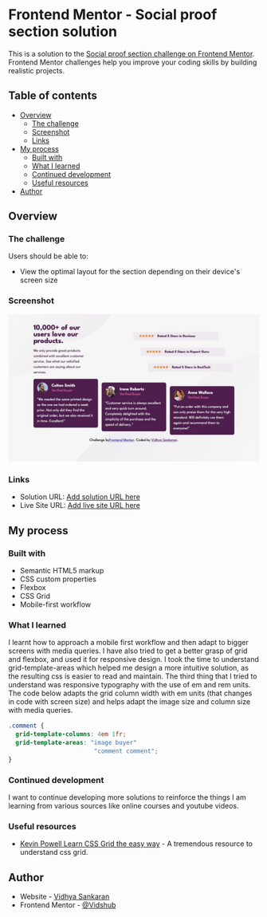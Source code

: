# Frontend Mentor - Social proof section solution

This is a solution to the [Social proof section challenge on Frontend Mentor](https://www.frontendmentor.io/challenges/social-proof-section-6e0qTv_bA). Frontend Mentor challenges help you improve your coding skills by building realistic projects. 

## Table of contents

- [Overview](#overview)
  - [The challenge](#the-challenge)
  - [Screenshot](#screenshot)
  - [Links](#links)
- [My process](#my-process)
  - [Built with](#built-with)
  - [What I learned](#what-i-learned)
  - [Continued development](#continued-development)
  - [Useful resources](#useful-resources)
- [Author](#author)

## Overview

### The challenge

Users should be able to:

- View the optimal layout for the section depending on their device's screen size

### Screenshot

![](./images/screenshot.jpeg)


### Links

- Solution URL: [Add solution URL here](https://your-solution-url.com)
- Live Site URL: [Add live site URL here](https://your-live-site-url.com)

## My process

### Built with

- Semantic HTML5 markup
- CSS custom properties
- Flexbox
- CSS Grid
- Mobile-first workflow


### What I learned

I learnt how to approach a mobile first workflow and then adapt to bigger screens with media queries. 
I have also tried to get a better grasp of grid and flexbox, and used it for responsive design. I took the time to understand grid-template-areas which helped me design a more intuitive solution, as the resulting css is easier to read and maintain. 
The third thing that I tried to understand was responsive typography with the use of em and rem units.
The code below adapts the grid column width with em units (that changes in code with screen size) and helps adapt the image size and column size with media queries.

```css
.comment {
  grid-template-columns: 4em 1fr;
  grid-template-areas: "image buyer"
                        "comment comment";
}
```

### Continued development

I want to continue developing more solutions to reinforce the things I am learning from various sources like online courses and youtube videos.


### Useful resources

- [Kevin Powell Learn CSS Grid the easy way](https://www.youtube.com/watch?v=rg7Fvvl3taU) - A tremendous resource to understand css grid.


## Author

- Website - [Vidhya Sankaran](https://www.your-site.com)
- Frontend Mentor - [@Vidshub](https://www.frontendmentor.io/profile/Vidshub)


